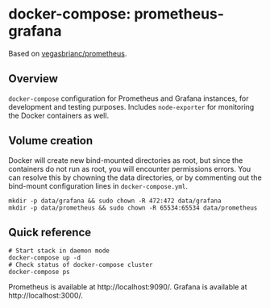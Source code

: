 # docker-compose: prometheus-grafana

Based on [vegasbrianc/prometheus](https://github.com/vegasbrianc/prometheus/).

## Overview

`docker-compose` configuration for Prometheus and Grafana instances, for development and testing purposes.  Includes
`node-exporter` for monitoring the Docker containers as well.

## Volume creation

Docker will create new bind-mounted directories as root, but since the containers do not run as root, you will encounter
permissions errors.  You can resolve this by chowning the data directories, or by commenting out the bind-mount
configuration lines in `docker-compose.yml`.

```
mkdir -p data/grafana && sudo chown -R 472:472 data/grafana
mkdir -p data/prometheus && sudo chown -R 65534:65534 data/prometheus
```

## Quick reference

```
# Start stack in daemon mode
docker-compose up -d
# Check status of docker-compose cluster
docker-compose ps
```

Prometheus is available at http://localhost:9090/.  Grafana is available at http://localhost:3000/.
